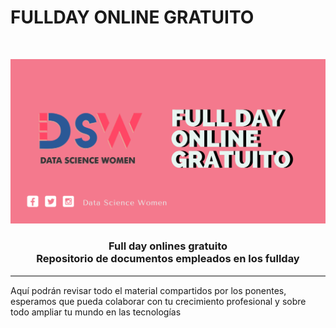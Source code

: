 # FULLDAY ONLINE GRATUITO

<!-- PROJECT LOGO -->
<br />
<p align="center">
  <a href="#">
    <img src="cover-github.png">
  </a>
  <h3 align="center">Full day onlines gratuito<br>
  Repositorio de documentos empleados en los fullday</h3>  
</p>
<hr style="height:2px;border-width:0;color:gray;background-color:gray">

Aquí podrán revisar todo el material compartidos por los ponentes, esperamos que pueda colaborar con tu crecimiento profesional y sobre todo ampliar tu mundo en las tecnologías 

